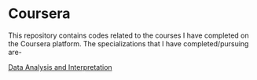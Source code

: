 # Coursera

This repository contains codes related to the courses I have completed on the Coursera platform. The specializations that I have completed/pursuing are-

[Data Analysis and Interpretation](https://www.coursera.org/specializations/data-analysis)
